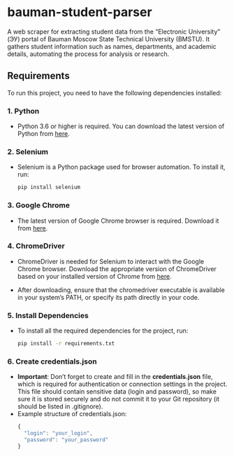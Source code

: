 # bauman-student-parser
A web scraper for extracting student data from the “Electronic University” (ЭУ) portal of Bauman Moscow State Technical University (BMSTU). It gathers student information such as names, departments, and academic details, automating the process for analysis or research.

## Requirements

To run this project, you need to have the following dependencies installed:

### 1. Python
- Python 3.6 or higher is required. You can download the latest version of Python from [here](https://www.python.org/downloads/).

### 2. Selenium
- Selenium is a Python package used for browser automation. To install it, run:
  ```bash
  pip install selenium

### 3. Google Chrome
- The latest version of Google Chrome browser is required. Download it from [here](https://www.google.com/chrome/).

### 4. ChromeDriver
- ChromeDriver is needed for Selenium to interact with the Google Chrome browser. Download the appropriate version of ChromeDriver based on your installed version of Chrome from [here](https://developer.chrome.com/docs/chromedriver/downloads).

- After downloading, ensure that the chromedriver executable is available in your system’s PATH, or specify its path directly in your code.

### 5. Install Dependencies
- To install all the required dependencies for the project, run:
  ```bash
  pip install -r requirements.txt

### 6. Create credentials.json
- **Important**: Don’t forget to create and fill in the **credentials.json** file, which is required for authentication or connection settings in the project. This file should contain sensitive data (login and password), so make sure it is stored securely and do not commit it to your Git repository (it should be listed in .gitignore).
- Example structure of credentials.json:
  ```javascript
  {
    "login": "your_login",
    "password": "your_password"
  }
